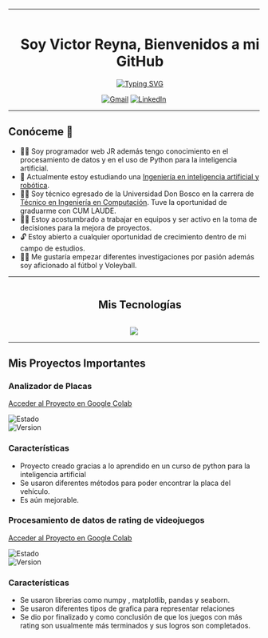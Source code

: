 <hr>
<div id="user-content-toc"> 
  <ul align="center">
    <summary><h1 style="display: inline-block">Soy Victor Reyna, Bienvenidos a mi GitHub</h1></summary>
   <a href="https://git.io/typing-svg"><img src="https://readme-typing-svg.herokuapp.com?font=Fira+Code&pause=1000&width=435&lines=ESTUDIANTE+DE+ING+EN+CIENCIAS+DE+LA+COMPUTACI%C3%93N;PHP-PYTHON+DEVELOPER" alt="Typing SVG" /></a>
  </ul>
</div>
<p align="center">
  <a href="mailto:veduardo239@gmail.com"><img src="https://img.shields.io/badge/gmail-%23EA4335.svg?style=plastic&logo=gmail&logoColor=white" alt="Gmail"/></a>
  <a href="https://www.linkedin.com/in/victor-reyna-168a78290/"><img src="https://img.shields.io/badge/linkedin-%230A66C2.svg?style=plastic&logo=linkedin&logoColor=white" alt="LinkedIn"/></a>
</p>
<hr>

<h2>Conóceme 🧐</h2>

- 👨‍💻 Soy programador web JR además tengo conocimiento en el procesamiento de datos y en el uso de Python para la inteligencia artificial.
- 🤖 Actualmente estoy estudiando una <a href="https://carreras.ufg.edu.sv/carrera/ingenieria-en-inteligencia-artificial-y-robotica/">Ingeniería en inteligencia artificial y robótica</a>.
- 👨‍🎓 Soy técnico egresado de la Universidad Don Bosco en la carrera de <a href="https://www.udb.edu.sv/udb/carreras/carrera/tecnico_en_ingenieria_en_computacion" target="_blank">Técnico en Ingeniería en Computación</a>. Tuve la oportunidad de graduarme con CUM LAUDE.
- 👨‍🦱 Estoy acostumbrado a trabajar en equipos y ser activo en la toma de decisiones para la mejora de proyectos.
- 🔓 Estoy abierto a cualquier oportunidad de crecimiento dentro de mi campo de estudios.
- 👨‍⚕️ Me gustaría empezar diferentes investigaciones por pasión además soy aficionado al fútbol y Voleyball.

<hr>

<div id="user-content-toc">
  <ul align="center">
    <summary><h2 style="display: inline-block">Mis Tecnologías</h2></summary>
  </ul>
</div>

<p align="center">
  <a href="https://skillicons.dev">
    <img src="https://skillicons.dev/icons?i=figma,git,css,html,js,java,php,mysql,py,react,ubuntu,cs,laravel" />
  </a>
</p>

<hr>

<h2>Mis Proyectos Importantes</h2>

### Analizador de Placas
[Acceder al Proyecto en Google Colab](https://colab.research.google.com/drive/1Tke0BWnte7dPxcmN-YzXMkipbonGsybF)  

![Estado](https://img.shields.io/badge/Proceso-Terminado-brightgreen)  
![Version](https://img.shields.io/badge/version-1.0.0-blue)

### Características
- Proyecto creado gracias a lo aprendido en un curso de python para la inteligencia artificial
- Se usaron diferentes métodos para poder encontrar la placa del vehículo.
- Es aún mejorable.

### Procesamiento de datos de rating de videojuegos
[Acceder al Proyecto en Google Colab](https://colab.research.google.com/drive/1NclyMvaX1s8dpN7aZVbC6BTl29_IiWvi?usp=sharing)  

![Estado](https://img.shields.io/badge/Proceso-Terminado-brightgreen)  
![Version](https://img.shields.io/badge/version-1.0.0-blue)

### Características
- Se usaron librerias como numpy , matplotlib, pandas y seaborn.
- Se usaron diferentes tipos de grafica para representar relaciones 
- Se dio por finalizado y como conclusión de que los juegos con más rating son usualmente más terminados y sus logros son completados.
